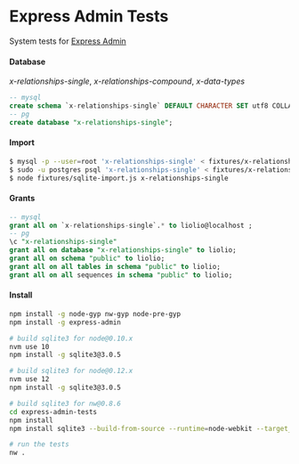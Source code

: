 
# Express Admin Tests
System tests for [Express Admin][0]

#### Database
_x-relationships-single_, _x-relationships-compound_, _x-data-types_
```sql
-- mysql
create schema `x-relationships-single` DEFAULT CHARACTER SET utf8 COLLATE utf8_general_ci ;
-- pg
create database "x-relationships-single";
```

#### Import
```bash
$ mysql -p --user=root 'x-relationships-single' < fixtures/x-relationships-single/mysql.sql
$ sudo -u postgres psql 'x-relationships-single' < fixtures/x-relationships-single/pg.sql
$ node fixtures/sqlite-import.js x-relationships-single
```

#### Grants
```sql
-- mysql
grant all on `x-relationships-single`.* to liolio@localhost ;
-- pg
\c "x-relationships-single"
grant all on database "x-relationships-single" to liolio;
grant all on schema "public" to liolio;
grant all on all tables in schema "public" to liolio;
grant all on all sequences in schema "public" to liolio;
```

#### Install
```bash
npm install -g node-gyp nw-gyp node-pre-gyp
npm install -g express-admin

# build sqlite3 for node@0.10.x
nvm use 10
npm install -g sqlite3@3.0.5

# build sqlite3 for node@0.12.x
nvm use 12
npm install -g sqlite3@3.0.5

# build sqlite3 for nw@0.8.6
cd express-admin-tests
npm install
npm install sqlite3 --build-from-source --runtime=node-webkit --target_arch=x64 --target=0.8.6

# run the tests
nw .
```

  [0]: https://github.com/simov/express-admin
